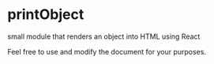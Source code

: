 # printObject
small module that renders an object into HTML using React  

Feel free to use and modify the document for your purposes. 
